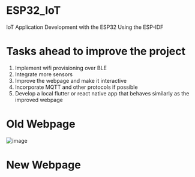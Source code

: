 # ESP32_IoT
IoT Application Development with the ESP32 Using the ESP-IDF
# Tasks ahead to improve the project
1. Implement wifi provisioning over BLE
2. Integrate more sensors
3. Improve the webpage and make it interactive
4. Incorporate MQTT and other protocols if possible
5. Develop a local flutter or react native app that behaves similarly as the improved webpage

# Old Webpage
![image](https://github.com/user-attachments/assets/845a804a-cd60-4a9d-82ee-a5d808e6a2e8)


# New Webpage
